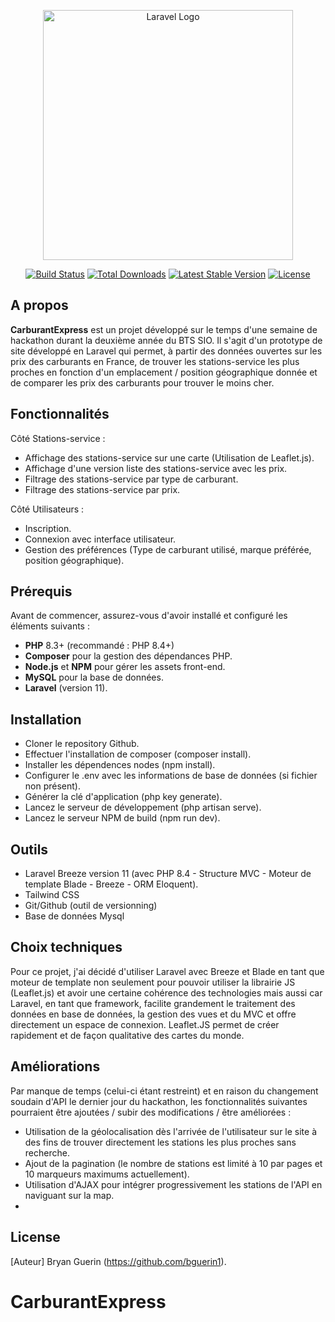 <p align="center"><a href="https://laravel.com" target="_blank"><img src="https://raw.githubusercontent.com/laravel/art/master/logo-lockup/5%20SVG/2%20CMYK/1%20Full%20Color/laravel-logolockup-cmyk-red.svg" width="400" alt="Laravel Logo"></a></p>

<p align="center">
<a href="https://github.com/laravel/framework/actions"><img src="https://github.com/laravel/framework/workflows/tests/badge.svg" alt="Build Status"></a>
<a href="https://packagist.org/packages/laravel/framework"><img src="https://img.shields.io/packagist/dt/laravel/framework" alt="Total Downloads"></a>
<a href="https://packagist.org/packages/laravel/framework"><img src="https://img.shields.io/packagist/v/laravel/framework" alt="Latest Stable Version"></a>
<a href="https://packagist.org/packages/laravel/framework"><img src="https://img.shields.io/packagist/l/laravel/framework" alt="License"></a>
</p>

## A propos 

**CarburantExpress** est un projet développé sur le temps d'une semaine de hackathon durant la deuxième année du BTS SIO. Il s'agit d'un prototype de site développé en Laravel qui permet, à partir des données ouvertes sur les prix des carburants en France, de trouver les stations-service les plus proches en fonction d'un emplacement / position géographique donnée et de comparer les prix des carburants pour trouver le moins cher.

## Fonctionnalités

Côté Stations-service :

- Affichage des stations-service sur une carte (Utilisation de Leaflet.js).
- Affichage d'une version liste des stations-service avec les prix.
- Filtrage des stations-service par type de carburant.
- Filtrage des stations-service par prix.

Côté Utilisateurs :

- Inscription.
- Connexion avec interface utilisateur.
- Gestion des préférences (Type de carburant utilisé, marque préférée, position géographique).

## Prérequis

Avant de commencer, assurez-vous d'avoir installé et configuré les éléments suivants :

- **PHP** 8.3+ (recommandé : PHP 8.4+)
- **Composer** pour la gestion des dépendances PHP.
- **Node.js** et **NPM** pour gérer les assets front-end.
- **MySQL** pour la base de données.
- **Laravel** (version 11).

## Installation

- Cloner le repository Github.
- Effectuer l'installation de composer (composer install).
- Installer les dépendences nodes (npm install).
- Configurer le .env avec les informations de base de données (si fichier non présent).
- Générer la clé d'application (php key generate).
- Lancez le serveur de développement (php artisan serve).
- Lancez le serveur NPM de build (npm run dev).

## Outils 

- Laravel Breeze version 11 (avec PHP 8.4 - Structure MVC - Moteur de template Blade - Breeze - ORM Eloquent). 
- Tailwind CSS 
- Git/Github (outil de versionning)
- Base de données Mysql 

## Choix techniques 

Pour ce projet, j'ai décidé d'utiliser Laravel avec Breeze et Blade en tant que moteur de template non seulement pour pouvoir utiliser la librairie JS (Leaflet.js) et avoir une certaine cohérence des technologies mais aussi car Laravel, en tant que framework, facilite grandement le traitement des données en base de données, la gestion des vues et du MVC et offre directement un espace de connexion. Leaflet.JS permet de créer rapidement et de façon qualitative des cartes du monde.  


## Améliorations 

Par manque de temps (celui-ci étant restreint) et en raison du changement soudain d'API le dernier jour du hackathon, les fonctionnalités suivantes pourraient être ajoutées / subir des modifications / être améliorées : 

- Utilisation de la géolocalisation dès l'arrivée de l'utilisateur sur le site à des fins de trouver directement les stations les plus proches sans recherche.
- Ajout de la pagination (le nombre de stations est limité à 10 par pages et 10 marqueurs maximums actuellement).
- Utilisation d'AJAX pour intégrer progressivement les stations de l'API en naviguant sur la map.
- 

## License

[Auteur] Bryan Guerin (https://github.com/bguerin1).

# CarburantExpress
